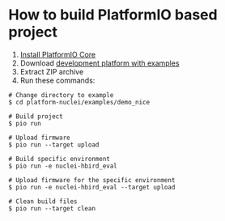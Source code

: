 How to build PlatformIO based project
=====================================

1. [Install PlatformIO Core](http://docs.platformio.org/page/core.html)
2. Download [development platform with examples](https://github.com/Nuclei-Software/platform-nuclei/archive/develop.zip)
3. Extract ZIP archive
4. Run these commands:

```shell
# Change directory to example
$ cd platform-nuclei/examples/demo_nice

# Build project
$ pio run

# Upload firmware
$ pio run --target upload

# Build specific environment
$ pio run -e nuclei-hbird_eval

# Upload firmware for the specific environment
$ pio run -e nuclei-hbird_eval --target upload

# Clean build files
$ pio run --target clean
```
